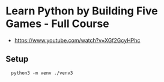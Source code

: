 # Learn Python by Building Five Games - Full Course
- https://www.youtube.com/watch?v=XGf2GcyHPhc



## Setup
```
  python3 -m venv ./venv3
```